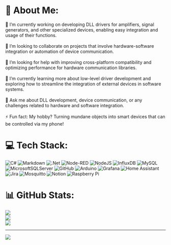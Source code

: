 # 💫 About Me:
🔭 I’m currently working on developing DLL drivers for amplifiers, signal generators, and other specialized devices, enabling easy integration and usage of their functions.<br><br>👯 I’m looking to collaborate on projects that involve hardware-software integration or automation of device communication.<br><br>🤝 I’m looking for help with improving cross-platform compatibility and optimizing performance for hardware communication libraries.<br><br>🌱 I’m currently learning more about low-level driver development and exploring how to streamline the integration of external devices in software systems.<br><br>💬 Ask me about DLL development, device communication, or any challenges related to hardware and software integration.<br><br>⚡  Fun fact: My hobby? Turning mundane objects into smart devices that can be controlled via my phone!


# 💻 Tech Stack:
![C#](https://img.shields.io/badge/c%23-%23239120.svg?style=flat&logo=csharp&logoColor=white) ![Markdown](https://img.shields.io/badge/markdown-%23000000.svg?style=flat&logo=markdown&logoColor=white) ![.Net](https://img.shields.io/badge/.NET-5C2D91?style=flat&logo=.net&logoColor=white) ![Node-RED](https://img.shields.io/badge/Node--RED-%238F0000.svg?style=flat&logo=node-red&logoColor=white) ![NodeJS](https://img.shields.io/badge/node.js-6DA55F?style=flat&logo=node.js&logoColor=white) ![InfluxDB](https://img.shields.io/badge/InfluxDB-22ADF6?style=flat&logo=InfluxDB&logoColor=white) ![MySQL](https://img.shields.io/badge/mysql-4479A1.svg?style=flat&logo=mysql&logoColor=white) ![MicrosoftSQLServer](https://img.shields.io/badge/Microsoft%20SQL%20Server-CC2927?style=flat&logo=microsoft%20sql%20server&logoColor=white) ![GitHub](https://img.shields.io/badge/github-%23121011.svg?style=flat&logo=github&logoColor=white) ![Arduino](https://img.shields.io/badge/-Arduino-00979D?style=flat&logo=Arduino&logoColor=white) ![Grafana](https://img.shields.io/badge/grafana-%23F46800.svg?style=flat&logo=grafana&logoColor=white) ![Home Assistant](https://img.shields.io/badge/home%20assistant-%2341BDF5.svg?style=flat&logo=home-assistant&logoColor=white) ![Jira](https://img.shields.io/badge/jira-%230A0FFF.svg?style=flat&logo=jira&logoColor=white) ![Mosquitto](https://img.shields.io/badge/mosquitto-%233C5280.svg?style=flat&logo=eclipsemosquitto&logoColor=white) ![Notion](https://img.shields.io/badge/Notion-%23000000.svg?style=flat&logo=notion&logoColor=white) ![Raspberry Pi](https://img.shields.io/badge/-RaspberryPi-C51A4A?style=flat&logo=Raspberry-Pi)
# 📊 GitHub Stats:
![](https://github-readme-stats.vercel.app/api?username=0aldone0&theme=dark&hide_border=false&include_all_commits=false&count_private=false)<br/>
![](https://github-readme-streak-stats.herokuapp.com/?user=0aldone0&theme=dark&hide_border=false)<br/>
![](https://github-readme-stats.vercel.app/api/top-langs/?username=0aldone0&theme=dark&hide_border=false&include_all_commits=true&count_private=false&layout=compact)

---
[![](https://visitcount.itsvg.in/api?id=0aldone0&icon=5&color=12)](https://visitcount.itsvg.in)

<!-- Proudly created with GPRM ( https://gprm.itsvg.in ) -->
